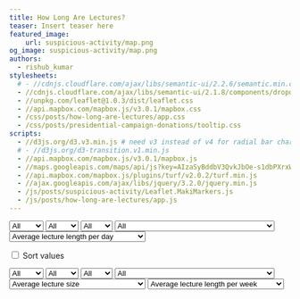 ```yaml
---
title: How Long Are Lectures?
teaser: Insert teaser here
featured_image:
    url: suspicious-activity/map.png
og_image: suspicious-activity/map.png
authors:
  - rishub_kumar
stylesheets:
  # - //cdnjs.cloudflare.com/ajax/libs/semantic-ui/2.2.6/semantic.min.css
  - //cdnjs.cloudflare.com/ajax/libs/semantic-ui/2.1.8/components/dropdown.min.css
  - //unpkg.com/leaflet@1.0.3/dist/leaflet.css
  - //api.mapbox.com/mapbox.js/v3.0.1/mapbox.css
  - /css/posts/how-long-are-lectures/app.css
  - /css/posts/presidential-campaign-donations/tooltip.css
scripts:
  - //d3js.org/d3.v3.min.js # need v3 instead of v4 for radial bar chart
  # - //d3js.org/d3-transition.v1.min.js
  - //api.mapbox.com/mapbox.js/v3.0.1/mapbox.js
  - //maps.googleapis.com/maps/api/js?key=AIzaSyBddbV3QvkJbOe-s1dbPXrxWV1Sy4z8nR0"
  - //api.mapbox.com/mapbox.js/plugins/turf/v2.0.2/turf.min.js
  - //ajax.googleapis.com/ajax/libs/jquery/3.2.0/jquery.min.js
  - /js/posts/suspicious-activity/Leaflet.MakiMarkers.js
  - /js/posts/how-long-are-lectures/app.js
---
```


<select name="text" onchange="onRadialChange('selected_quarter', this.value)">
  <option value="all" selected>All</option>
  <option value="Fall">Fall</option>
  <option value="Winter">Winter</option>
  <option value="Spring">Spring</option>
</select>

<select name="text" onchange="onRadialChange('selected_div', this.value)">
  <option value="all" selected>All</option>
  <option value="Upper">Upper</option>
  <option value="Lower">Lower</option>
</select>

<select name="text" onchange="onRadialChange('selected_campus', this.value)">
  <option value="all" selected>All</option>
  <option value="North">North</option>
  <option value="South">South</option>
</select>

<select name="text" onchange="onRadialChange('selected_school', this.value)">
  <option value="all" selected>All</option>
  <option value="Anderson School of Management">Anderson School of 
  Management</option>
  <option value="David Geffen School of Medicine">David Geffen School of Medicine</option>
  <option value="Fielding School of Public Health">Fielding School of Public Health</option>
  <option value="Graduate Division">Graduate Division</option>
  <option value="Herb Alpert School of Music">Herb Alpert School of Music</option>
  <option value="Life Sciences">Life Sciences</option>
  <option value="Luskin School of Public Affairs">Luskin School of Public Affairs</option>
  <option value="School of Dentistry">School of Dentistry</option>
  <option value="School of Education and Information Studies">School of Education and Information Studies</option>
  <option value="School of Engineering and Applied Science">School of Engineering and Applied Science</option>
  <option value="School of Law">School of Law</option>
  <option value="School of Nursing">School of Nursing</option>
  <option value="School of Theater, Film and Television">School of Theater, Film and Television</option>
  <option value="School of the Arts and Architecture">School of the Arts and Architecture</option>
  <option value="The College of Letters and Science">The College of Letters and Science</option>
  </select>

<select name="text" onchange="onRadialChange('selected_filter', this.value)">
  <option value="avg_lecture_length_day">Average lecture length per day</option>
  <option value="avg_lecture_length_week">Average lecture length per week</option>
  <option value="avg_num_lectures_week">Average number of lectures per week</option>
  <option value="avg_lecture_size">Average lecture size</option>
</select>

<label><input id="sort" type="checkbox"> Sort values</label>

<div id="radial-chart"></div>




<select name="text" onchange="onScatterChange('selected_quarter', this.value)">
  <option value="all" selected>All</option>
  <option value="Fall">Fall</option>
  <option value="Winter">Winter</option>
  <option value="Spring">Spring</option>
</select>

<select name="text" onchange="onScatterChange('selected_div', this.value)">
  <option value="all" selected>All</option>
  <option value="Upper">Upper</option>
  <option value="Lower">Lower</option>
</select>

<select name="text" onchange="onScatterChange('selected_campus', this.value)">
  <option value="all" selected>All</option>
  <option value="North">North</option>
  <option value="South">South</option>
</select>

<select name="text" onchange="onScatterChange('selected_school', this.value)">
  <option value="all" selected>All</option>
  <option value="Anderson School of Management">Anderson School of 
  Management</option>
  <option value="David Geffen School of Medicine">David Geffen School of Medicine</option>
  <option value="Fielding School of Public Health">Fielding School of Public Health</option>
  <option value="Graduate Division">Graduate Division</option>
  <option value="Herb Alpert School of Music">Herb Alpert School of Music</option>
  <option value="Life Sciences">Life Sciences</option>
  <option value="Luskin School of Public Affairs">Luskin School of Public Affairs</option>
  <option value="School of Dentistry">School of Dentistry</option>
  <option value="School of Education and Information Studies">School of Education and Information Studies</option>
  <option value="School of Engineering and Applied Science">School of Engineering and Applied Science</option>
  <option value="School of Law">School of Law</option>
  <option value="School of Nursing">School of Nursing</option>
  <option value="School of Theater, Film and Television">School of Theater, Film and Television</option>
  <option value="School of the Arts and Architecture">School of the Arts and Architecture</option>
  <option value="The College of Letters and Science">The College of Letters and Science</option>
  </select>

<select name="text" onchange="onScatterChange('selected_filter1', this.value)">
  <option value="avg_lecture_size">Average lecture size</option>
  <option value="avg_lecture_length_day">Average lecture length per day</option>
  <option value="avg_lecture_length_week">Average lecture length per week</option>
  <option value="avg_num_lectures_week">Average number of lectures per week</option>
</select>

<select name="text" onchange="onScatterChange('selected_filter2', this.value)">
  <option value="avg_lecture_length_week">Average lecture length per week</option>
  <option value="avg_lecture_length_day">Average lecture length per day</option>
  <option value="avg_num_lectures_week">Average number of lectures per week</option>
  <option value="avg_lecture_size">Average lecture size</option>
</select>


<div id="scatterplot"></div>
